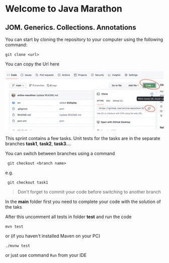 # Welcome to Java Marathon
## JOM. Generics. Collections. Annotations

You can start by cloning the repository to your computer using the following command:
```
git clone <url>
```
You can copy the Url here

![alt text](img/sprint4clone.png)

This sprint contains a few tasks. Unit tests for the tasks are in the separate branches **task1**, **task2**, **task3**.... 

You can switch between branches using a command
```
 git checkout <branch name>
```
 e.g.
```
 git checkout task1
 ```
 > Don't forget to commit your code before switching to another branch
 
 In the **main** folder first you need to complete your code with the solution of the taks
 
After this uncomment all tests in folder **test** and run the code
```
mvn test
```
or (if you haven't installed Maven on your PC)
```
./mvnw test
```
or just use command `Run` from your IDE
 
